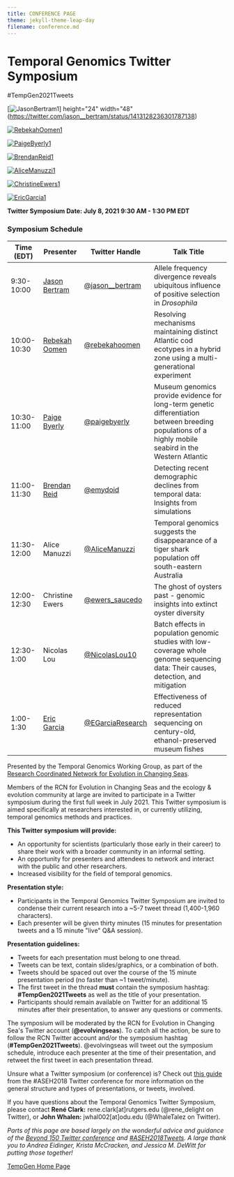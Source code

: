 ```yaml
---
title: CONFERENCE PAGE
theme: jekyll-theme-leap-day
filename: conference.md
---
```


# Temporal Genomics Twitter Symposium 

#TempGen2021Tweets 

[![JasonBertram1](https://user-images.githubusercontent.com/42753073/127551960-528491e2-c5c6-4866-ac40-59bfd23ca294.JPG)] height="24" width="48"(https://twitter.com/jason__bertram/status/1413128236301787138)

[![RebekahOomen1](https://user-images.githubusercontent.com/42753073/127552051-2cceeedb-4516-4878-95a7-a65f8318190e.JPG)](https://twitter.com/rebekahoomen/status/1413136259342426114)

[![PaigeByerly1](https://user-images.githubusercontent.com/42753073/127552016-32fc375e-69c2-4644-89f8-348b8e6ee707.JPG)](https://twitter.com/paigebyerly/status/1413143334969774088)

[![BrendanReid1](https://user-images.githubusercontent.com/42753073/127551852-7c93c06e-fa3d-4cae-bef9-217718e5f7c4.JPG)](https://twitter.com/emydoid/status/1413150955449823232)


[![AliceManuzzi1](https://user-images.githubusercontent.com/42753073/127551472-42c45e50-e7c6-4a69-9e16-bd7b31662ef3.JPG)](https://twitter.com/AliceManuzzi/status/1413158914603036681)

[![ChristineEwers1](https://user-images.githubusercontent.com/42753073/127551894-33572d91-4b08-4ec8-bd74-c3f5d42e0acf.JPG)](https://twitter.com/ewers_saucedo/status/1413166193721188355)

[![EricGarcia1](https://user-images.githubusercontent.com/42753073/127551925-df8750f4-ee18-4595-9c32-4bd324b9b1a2.JPG)](https://twitter.com/EGarciaResearch/status/1413181472702357507)


**Twitter Symposium Date: July 8, 2021 9:30 AM - 1:30 PM EDT** 

### Symposium Schedule

Time (EDT) | Presenter | Twitter Handle | Talk Title
---- | ------- | ----- | -----
9:30-10:00 | [Jason Bertram](https://jasonbertram.github.io/) | [@jason__bertram](https://twitter.com/jason__bertram) | Allele frequency divergence reveals ubiquitous influence of positive selection in *Drosophila*
10:00-10:30 | [Rebekah Oomen](https://rebekahoomen.weebly.com/) | [@rebekahoomen](https://twitter.com/rebekahoomen) | Resolving mechanisms maintaining distinct Atlantic cod ecotypes in a hybrid zone using a multi-generational experiment
10:30-11:00 | [Paige Byerly](https://pabyerly.wixsite.com/site) | [@paigebyerly](https://twitter.com/paigebyerly) | Museum genomics provide evidence for long-term genetic differentiation between breeding populations of a highly mobile seabird in the Western Atlantic
11:00-11:30 | [Brendan Reid](https://nerdbrained.wixsite.com/home) | [@emydoid](https://twitter.com/emydoid) | Detecting recent demographic declines from temporal data: Insights from simulations
11:30-12:00 | Alice Manuzzi | [@AliceManuzzi](https://twitter.com/AliceManuzzi) | Temporal genomics suggests the disappearance of a tiger shark population off south-eastern Australia
12:00-12:30 | Christine Ewers | [@ewers_saucedo](https://twitter.com/ewers_saucedo) | The ghost of oysters past - genomic insights into extinct oyster diversity
12:30-1:00 | Nicolas Lou | [@NicolasLou10](https://twitter.com/NicolasLou10) | Batch effects in population genomic studies with low-coverage whole genome sequencing data: Their causes, detection, and mitigation
1:00-1:30 | [Eric Garcia](https://ericgarciaphd.wordpress.com/) | [@EGarciaResearch](https://twitter.com/EGarciaResearch) | Effectiveness of reduced representation sequencing on century-old, ethanol-preserved museum fishes

Presented by the Temporal Genomics Working Group, as part of the [Research Coordinated Network for Evolution in Changing Seas](https://rcn-ecs.github.io/). 

Members of the RCN for Evolution in Changing Seas and the ecology & evolution community at large are invited to participate in a Twitter symposium during the first full week in July 2021. This Twitter symposium  is aimed specifically at researchers interested in, or currently utilizing, temporal genomics methods and practices. 

**This Twitter symposium will provide:** 
* An opportunity for scientists (particularly those early in their career) to share their work with a broader community in an informal setting.
* An opportunity for presenters and attendees to network and interact with the public and other researchers.
* Increased visibility for the field of temporal genomics.

**Presentation style:** 
* Participants in the Temporal Genomics Twitter Symposium are invited to condense their current research into a ~5-7 tweet thread (1,400-1,960 characters).
* Each presenter will be given thirty minutes (15 minutes for presentation tweets and a 15 minute "live" Q&A session).

**Presentation guidelines:**
* Tweets for each presentation must belong to one thread.
* Tweets can be text, contain slides/graphics, or a combination of both.
* Tweets should be spaced out over the course of the 15 minute presentation period (no faster than ~1 tweet/minute).
* The first tweet in the thread **must** contain the symposium hashtag: **#TempGen2021Tweets** as well as the title of your presentation.
* Participants should remain available on Twitter for an additional 15 minutes after their presentation, to answer any questions or comments.

The symposium will be moderated by the RCN for Evolution in Changing Sea's Twitter account (**@evolvingseas**). To catch all the action, be sure to follow the RCN Twitter account and/or the symposium hashtag (**#TempGen2021Tweets**). @evolvingseas will tweet out the symposium schedule, introduce each presenter at the time of their presentation, and retweet the first tweet in each presentation thread.

Unsure what a Twitter symposium (or conference) is? Check out [this guide](https://jessicamdewitt.com/2018/02/12/aseh2018tweets-presenters-guide/) from the #ASEH2018 Twitter conference for more information on the general structure and types of presentations, or tweets, involved. 

If you have questions about the Temporal Genomics Twitter Symposium, please contact **René Clark:** rene.clark[at]rutgers.edu (@rene_delight on Twitter), or **John Whalen:** jwhal002[at]odu.edu (@WhaleTalez on Twitter). 

*Parts of this page are based largely on the wonderful advice and guidance of the [Beyond 150 Twitter conference](https://beyond150ca.wordpress.com/presenters-guide/) and [#ASEH2018Tweets](https://jessicamdewitt.com/2018/02/12/aseh2018tweets-presenters-guide/). A large thank you to Andrea Eidinger, Krista McCracken, and Jessica M. DeWitt for putting those together!* 

[TempGen Home Page](https://tempgenomics-rcn.github.io/website/)
